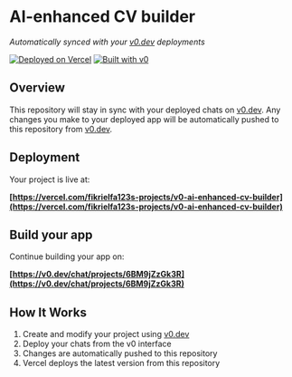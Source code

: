 # AI-enhanced CV builder

*Automatically synced with your [v0.dev](https://v0.dev) deployments*

[![Deployed on Vercel](https://img.shields.io/badge/Deployed%20on-Vercel-black?style=for-the-badge&logo=vercel)](https://vercel.com/fikrielfa123s-projects/v0-ai-enhanced-cv-builder)
[![Built with v0](https://img.shields.io/badge/Built%20with-v0.dev-black?style=for-the-badge)](https://v0.dev/chat/projects/6BM9jZzGk3R)

## Overview

This repository will stay in sync with your deployed chats on [v0.dev](https://v0.dev).
Any changes you make to your deployed app will be automatically pushed to this repository from [v0.dev](https://v0.dev).

## Deployment

Your project is live at:

**[https://vercel.com/fikrielfa123s-projects/v0-ai-enhanced-cv-builder](https://vercel.com/fikrielfa123s-projects/v0-ai-enhanced-cv-builder)**

## Build your app

Continue building your app on:

**[https://v0.dev/chat/projects/6BM9jZzGk3R](https://v0.dev/chat/projects/6BM9jZzGk3R)**

## How It Works

1. Create and modify your project using [v0.dev](https://v0.dev)
2. Deploy your chats from the v0 interface
3. Changes are automatically pushed to this repository
4. Vercel deploys the latest version from this repository